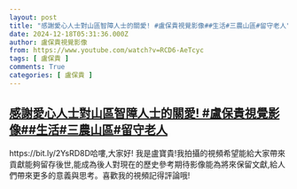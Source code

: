 ```yaml
---
layout: post
title: "感謝愛心人士對山區智障人士的關愛! #盧保貴視覺影像##生活#三農山區#留守老人"
date: 2024-12-18T05:31:36.000Z
author: 盧保貴視覺影像
from: https://www.youtube.com/watch?v=RCD6-AeTcyc
tags: [ 盧保貴 ]
comments: True
categories: [ 盧保貴 ]
---
```

<!--1734499896000-->
[感謝愛心人士對山區智障人士的關愛! #盧保貴視覺影像##生活#三農山區#留守老人](https://www.youtube.com/watch?v=RCD6-AeTcyc)
------

<div>
https://bit.ly/2YsRD8D哈嘍,大家好! 我是盧寶貴!我拍攝的視頻希望能給大家帶來貢獻能夠留存後世,能成為後人對現在的歷史參考期待影像能為將來保留文獻,給人們帶來更多的意義與思考。喜歡我的視頻記得評論哦!
</div>
